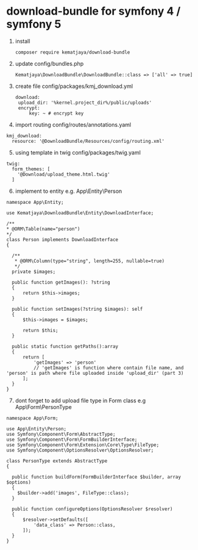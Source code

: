# download-bundle for symfony 4 / symfony 5
1. install
   ```
   composer require kematjaya/download-bundle
   ```
2. update config/bundles.php
   ```
   Kematjaya\DownloadBundle\DownloadBundle::class => ['all' => true]
   ```
   
3. create file config/packages/kmj_download.yml
   ```
   download:
    upload_dir: '%kernel.project_dir%/public/uploads'
    encrypt: 
        key: ~ # encrypt key
   ```
   
4. import routing config/routes/annotations.yaml
  ```
  kmj_download:
    resource: '@DownloadBundle/Resources/config/routing.xml'
  ```
  
5. using template in twig config/packages/twig.yaml
  ```
  twig:
    form_themes: [
      '@Download/upload_theme.html.twig'
    ]
  ```
  
6. implement to entity e.g. App\Entity\Person
  ```
  namespace App\Entity;
  
  use Kematjaya\DownloadBundle\Entity\DownloadInterface;
  
  /**
  * @ORM\Table(name="person")
  */
  class Person implements DownloadInterface
  {
  
    /**
     * @ORM\Column(type="string", length=255, nullable=true)
     */
    private $images;
    
    public function getImages(): ?string
    {
        return $this->images;
    }

    public function setImages(?string $images): self
    {
        $this->images = $images;

        return $this;
    }
    
    public static function getPaths():array
    {
        return [
            'getImages' => 'person'  
            // 'getImages' is function where contain file name, and 'person' is path where file uploaded inside 'upload_dir' (part 3)
        ];
    }
  }
  ```
7. dont forget to add upload file type in Form class e.g App\Form\PersonType
  ```
  namespace App\Form;
  
  use App\Entity\Person;
  use Symfony\Component\Form\AbstractType;
  use Symfony\Component\Form\FormBuilderInterface;
  use Symfony\Component\Form\Extension\Core\Type\FileType;
  use Symfony\Component\OptionsResolver\OptionsResolver;
  
  class PersonType extends AbstractType
  {
    
    public function buildForm(FormBuilderInterface $builder, array $options)
    {
      $builder->add('images', FileType::class);
    }
    
    public function configureOptions(OptionsResolver $resolver)
    {
        $resolver->setDefaults([
            'data_class' => Person::class,
        ]);
    }
  }
  ```

